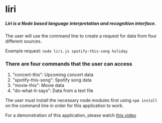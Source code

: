 # liri
##### Liri is a Node based language interpretation and recognition interface.

The user will use the command line to create a request for data from four different sources.

Example request:
`node liri.js spotify-this-song holiday`

### There are four commands that the user can access
1. "concert-this":      Upcoming concert data
1. "spotify-this-song": Spotify song data
1. "movie-this":        Movie data
1. "do-what-it-says":   Data from a text file

The user must install the necessary node modules first using `npm install` on the command line in order for this application to work.

For a demonstration of this application, please watch [this video](https://youtu.be/aJUKd0aklZ8)
